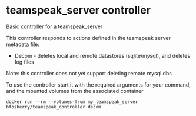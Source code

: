 teamspeak_server controller
================

Basic controller for a teamspeak_server

This controller responds to actions defined in the teamspeak server metadata file:

* Decom -  deletes local and remote datastores (sqlite/mysql), and deletes log files

Note: this controller does not yet support deleting remote mysql dbs

To use the controller start it with the required arguments for your command, and
the mounted volumes from the associated container

```
docker run --rm --volumes-from my_teamspeak_server bfosberry/teamspeak_controller decom
```
 
